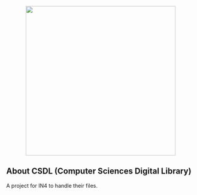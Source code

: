 <p align="center"><img src="https://www.univ-dschang.org/wp-content/uploads/2019/11/header-bg-27.gif" width="400"></p>

## About CSDL (Computer Sciences Digital Library)

A project for IN4 to handle their files.
